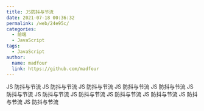```yaml
---
title: JS防抖与节流
date: 2021-07-18 00:36:32
permalink: /web/24e95c/
categories:
  - 前端
  - JavaScript
tags:
  - JavaScript
author:
  name: madfour
  link: https://github.com/madfour
---
```


JS 防抖与节流 JS 防抖与节流 JS 防抖与节流 JS 防抖与节流 JS 防抖与节流 JS 防抖与节流 JS 防抖与节流 JS 防抖与节流 JS 防抖与节流 JS 防抖与节流 JS 防抖与节流 JS 防抖与节流

<!-- more -->
